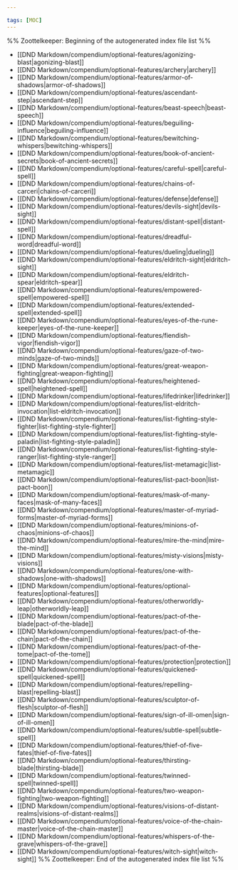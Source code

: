 ```yaml
---

tags: [MOC]
---
```

%% Zoottelkeeper: Beginning of the autogenerated index file list  %%
-  [[DND Markdown/compendium/optional-features/agonizing-blast|agonizing-blast]]
-  [[DND Markdown/compendium/optional-features/archery|archery]]
-  [[DND Markdown/compendium/optional-features/armor-of-shadows|armor-of-shadows]]
-  [[DND Markdown/compendium/optional-features/ascendant-step|ascendant-step]]
-  [[DND Markdown/compendium/optional-features/beast-speech|beast-speech]]
-  [[DND Markdown/compendium/optional-features/beguiling-influence|beguiling-influence]]
-  [[DND Markdown/compendium/optional-features/bewitching-whispers|bewitching-whispers]]
-  [[DND Markdown/compendium/optional-features/book-of-ancient-secrets|book-of-ancient-secrets]]
-  [[DND Markdown/compendium/optional-features/careful-spell|careful-spell]]
-  [[DND Markdown/compendium/optional-features/chains-of-carceri|chains-of-carceri]]
-  [[DND Markdown/compendium/optional-features/defense|defense]]
-  [[DND Markdown/compendium/optional-features/devils-sight|devils-sight]]
-  [[DND Markdown/compendium/optional-features/distant-spell|distant-spell]]
-  [[DND Markdown/compendium/optional-features/dreadful-word|dreadful-word]]
-  [[DND Markdown/compendium/optional-features/dueling|dueling]]
-  [[DND Markdown/compendium/optional-features/eldritch-sight|eldritch-sight]]
-  [[DND Markdown/compendium/optional-features/eldritch-spear|eldritch-spear]]
-  [[DND Markdown/compendium/optional-features/empowered-spell|empowered-spell]]
-  [[DND Markdown/compendium/optional-features/extended-spell|extended-spell]]
-  [[DND Markdown/compendium/optional-features/eyes-of-the-rune-keeper|eyes-of-the-rune-keeper]]
-  [[DND Markdown/compendium/optional-features/fiendish-vigor|fiendish-vigor]]
-  [[DND Markdown/compendium/optional-features/gaze-of-two-minds|gaze-of-two-minds]]
-  [[DND Markdown/compendium/optional-features/great-weapon-fighting|great-weapon-fighting]]
-  [[DND Markdown/compendium/optional-features/heightened-spell|heightened-spell]]
-  [[DND Markdown/compendium/optional-features/lifedrinker|lifedrinker]]
-  [[DND Markdown/compendium/optional-features/list-eldritch-invocation|list-eldritch-invocation]]
-  [[DND Markdown/compendium/optional-features/list-fighting-style-fighter|list-fighting-style-fighter]]
-  [[DND Markdown/compendium/optional-features/list-fighting-style-paladin|list-fighting-style-paladin]]
-  [[DND Markdown/compendium/optional-features/list-fighting-style-ranger|list-fighting-style-ranger]]
-  [[DND Markdown/compendium/optional-features/list-metamagic|list-metamagic]]
-  [[DND Markdown/compendium/optional-features/list-pact-boon|list-pact-boon]]
-  [[DND Markdown/compendium/optional-features/mask-of-many-faces|mask-of-many-faces]]
-  [[DND Markdown/compendium/optional-features/master-of-myriad-forms|master-of-myriad-forms]]
-  [[DND Markdown/compendium/optional-features/minions-of-chaos|minions-of-chaos]]
-  [[DND Markdown/compendium/optional-features/mire-the-mind|mire-the-mind]]
-  [[DND Markdown/compendium/optional-features/misty-visions|misty-visions]]
-  [[DND Markdown/compendium/optional-features/one-with-shadows|one-with-shadows]]
-  [[DND Markdown/compendium/optional-features/optional-features|optional-features]]
-  [[DND Markdown/compendium/optional-features/otherworldly-leap|otherworldly-leap]]
-  [[DND Markdown/compendium/optional-features/pact-of-the-blade|pact-of-the-blade]]
-  [[DND Markdown/compendium/optional-features/pact-of-the-chain|pact-of-the-chain]]
-  [[DND Markdown/compendium/optional-features/pact-of-the-tome|pact-of-the-tome]]
-  [[DND Markdown/compendium/optional-features/protection|protection]]
-  [[DND Markdown/compendium/optional-features/quickened-spell|quickened-spell]]
-  [[DND Markdown/compendium/optional-features/repelling-blast|repelling-blast]]
-  [[DND Markdown/compendium/optional-features/sculptor-of-flesh|sculptor-of-flesh]]
-  [[DND Markdown/compendium/optional-features/sign-of-ill-omen|sign-of-ill-omen]]
-  [[DND Markdown/compendium/optional-features/subtle-spell|subtle-spell]]
-  [[DND Markdown/compendium/optional-features/thief-of-five-fates|thief-of-five-fates]]
-  [[DND Markdown/compendium/optional-features/thirsting-blade|thirsting-blade]]
-  [[DND Markdown/compendium/optional-features/twinned-spell|twinned-spell]]
-  [[DND Markdown/compendium/optional-features/two-weapon-fighting|two-weapon-fighting]]
-  [[DND Markdown/compendium/optional-features/visions-of-distant-realms|visions-of-distant-realms]]
-  [[DND Markdown/compendium/optional-features/voice-of-the-chain-master|voice-of-the-chain-master]]
-  [[DND Markdown/compendium/optional-features/whispers-of-the-grave|whispers-of-the-grave]]
-  [[DND Markdown/compendium/optional-features/witch-sight|witch-sight]]
%% Zoottelkeeper: End of the autogenerated index file list  %%
